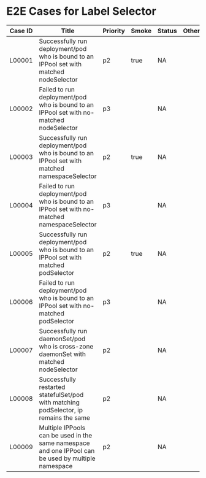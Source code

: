 # E2E Cases for Label Selector

| Case ID | Title                                                                                               | Priority | Smoke | Status | Other |
| ------- |-----------------------------------------------------------------------------------------------------| -------- | ----- | ------ | ----- |
| L00001  | Successfully run deployment/pod who is bound to an IPPool set with matched nodeSelector             | p2       | true  | NA     |       |
| L00002  | Failed to run deployment/pod who is bound to an IPPool set with no-matched nodeSelector             | p3       |       | NA     |       |
| L00003  | Successfully run deployment/pod who is bound to an IPPool set with matched namespaceSelector        | p2       | true  | NA     |       |
| L00004  | Failed to run deployment/pod who is bound to an IPPool set with no-matched namespaceSelector        | p3       |       | NA     |       |
| L00005  | Successfully run deployment/pod who is bound to an IPPool set with matched podSelector              | p2       | true  | NA     |       |
| L00006  | Failed to run deployment/pod who is bound to an IPPool set with no-matched podSelector              | p3       |       | NA     |       |
| L00007  | Successfully run daemonSet/pod who is cross-zone daemonSet with matched nodeSelector                | p2       |       | NA     |       |
| L00008  | Successfully restarted statefulSet/pod with matching podSelector, ip remains the same               | p2       |       | NA     |       |
| L00009  | Multiple IPPools can be used in the same namespace and one IPPool can be used by multiple namespace | p2       |       | NA     |       |

